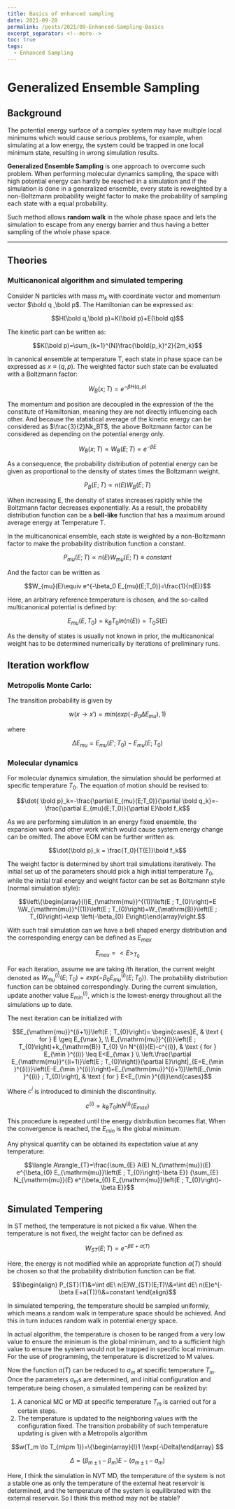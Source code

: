 ```yaml
---
title: Basics of enhanced sampling
date: 2021-09-28
permalink: /posts/2021/09-Enhanced-Sampling-Basics
excerpt_separator: <!--more-->
toc: true
tags:
  - Enhanced Sampling
---
```



# Generalized Ensemble Sampling

## Background

The potential energy surface of a complex system may have multiple local minimums which would cause serious problems, for example, when simulating at a low energy, the system could be trapped in one local minimum state, resulting in wrong simulation results.

**Generalized Ensemble Sampling** is one approach to overcome such problem. When performing molecular dynamics sampling, the space with high potential energy can hardly be reached in a simulation and if the simulation is done in a generalized ensemble, every state is reweighted by a non-Boltzmann probability weight factor to make the probability of sampling each state with a equal probability. 

Such method allows **random walk** in the whole phase space and lets the simulation to escape from any energy barrier and thus having a better sampling of the whole phase space.

---

## Theories

### Multicanonical algorithm and simulated tempering

Consider N particles with mass $m_k$ with coordinate vector and momentum vector $\bold q ,\bold p$. The Hamiltonian can be expressed as:

$$H(\bold q,\bold p)=K(\bold p)+E(\bold q)$$

The kinetic part can be written as:

$$K(\bold p)=\sum_{k=1}^{N}\frac{\bold{p_k}^2}{2m_k}$$

In canonical ensemble at temperature T, each state in phase space can be expressed as $x \equiv (q,p)$. The weighted factor such state can be evaluated with a Boltzmann factor:

$$W_B(x;T)=e^{-\beta H(q,p)}$$

The momentum and position are decoupled in the expression of the the constitute of Hamiltonian, meaning they are not directly influencing each other. And because the statistical average of the kinetic energy can be considered as $\frac{3}{2}Nk_BT$, the above Boltzmann factor can be considered as depending on the potential energy only.

$$W_B(x;T)=W_B(E;T)=e^{-\beta E}$$

As a consequence, the probability distribution of potential energy can be given as proportional to the density of states times the Boltzmann weight.

$$P_B(E;T)\propto n(E)W_B(E;T)$$

When increasing E, the density of states increases rapidly while the Boltzmann factor decreases exponentially. As a result, the probability distribution function can be a **bell-like** function that has a maximum around average energy at Temperature T.

 

In the multicanonical ensemble, each state is weighted by a non-Boltzmann factor to make the probability distribution function a constant.

$$P_{mu}(E;T)\propto n(E)W_{mu}(E;T)\equiv constant$$

And the factor can be written as

$$W_{mu}(E)\equiv e^{-\beta_0 E_{mu}(E;T_0)}=\frac{1}{n(E)}$$

Here, an arbitrary reference temperature is chosen, and the so-called multicanonical potential is defined by:

$$E_{mu} (E,T_0)=k_BT_0ln(n(E))=T_0S(E)$$

As the density of states is usually not known in prior, the multicanonical weight has to be determined numerically by iterations of preliminary runs.

## Iteration workflow

### Metropolis Monte Carlo:

The transition probability is given by

$$w(x\to x')= min(exp(-\beta_0 \Delta E_{mu}),1)$$

where

$$\Delta E_{mu}=E_{mu}(E';T_0)-E_{mu}(E;T_0)$$

### Molecular dynamics

For molecular dynamics simulation, the simulation should be performed at specific temperature $T_0$. The equation of motion should be revised to:

$$\dot{ \bold p}_k=-\frac{\partial E_{mu}(E;T_0)}{\partial \bold q_k}=-\frac{\partial E_{mu}(E;T_0)}{\partial E}\bold f_k$$

As we are performing simulation in an energy fixed ensemble, the expansion work and other work which would cause system energy change can be omitted. The above EOM can be further written as:

$$\dot{\bold p}_k = \frac{T_0}{T(E)}\bold f_k$$

The weight factor is determined by short trail simulations iteratively. The initial set up of the parameters should pick a high initial temperature $T_0$, while the initial trail energy and weight factor can be set as Boltzmann style (normal simulation style):

$$\left\{\begin{array}{l}E_{\mathrm{mu}}^{(1)}\left(E ; T_{0}\right)=E \\W_{\mathrm{mu}}^{(1)}\left(E ; T_{0}\right)=W_{\mathrm{B}}\left(E ; T_{0}\right)=\exp \left(-\beta_{0} E\right)\end{array}\right.$$

With such trail simulation can we have a bell shaped energy distribution and the corresponding energy can be defined as $E_{max}$

$$E_{max}=<E>_{T_0}$$

For each iteration, assume we are taking $i$th iteration, the current weight denoted as $W_{mu}^{(i)}(E;T_0)=exp(-\beta_0E_{mu}^{(i)}(E;T_0))$. The probability distribution function can be obtained correspondingly. During the current simulation, update another value $E_{min}^{(i)}$, which is the lowest-energy throughout all the simulations up to date. 

The next iteration can be initialized with

$$E_{\mathrm{mu}}^{(i+1)}\left(E ; T_{0}\right)= \begin{cases}E, & \text { for } E \geq E_{\max }, \\ E_{\mathrm{mu}}^{(i)}\left(E ; T_{0}\right)+k_{\mathrm{B}} T_{0} \ln N^{(i)}(E)-c^{(i)}, & \text { for } E_{\min }^{(i)} \leq E<E_{\max } \\ \left.\frac{\partial E_{\mathrm{mu}}^{(i+1)}\left(E ; T_{0}\right)}{\partial E}\right|_{E=E_{\min }^{(i)}}\left(E-E_{\min }^{(i)}\right)+E_{\mathrm{mu}}^{(i+1)}\left(E_{\min }^{(i)} ; T_{0}\right), & \text { for } E<E_{\min }^{(l)}\end{cases}$$

Where $c^i$ is introduced to diminish the discontinuity. 

$$c^{(i)}=k_BT_0lnN^{(i)}(E_{max})$$

This procedure is repeated until the energy distribution becomes flat. When the convergence is reached, the $E_{min}$ is the global minimum.

Any physical quantity can be obtained its expectation value at any temperature:

$$\langle A\rangle_{T}=\frac{\sum_{E} A(E) N_{\mathrm{mu}}(E) e^{\beta_{0} E_{\mathrm{mu}}\left(E ; T_{0}\right)-\beta E}} {\sum_{E} N_{\mathrm{mu}}(E) e^{\beta_{0} E_{\mathrm{mu}}\left(E ; T_{0}\right)-\beta E}}$$

## Simulated Tempering

In ST method, the temperature is not picked a fix value. When the temperature is not fixed, the weight factor can be defined as:

$$W_{ST}(E;T)=e^{-\beta E+a(T)}$$

Here, the energy is not modified while an appropriate function $a(T)$  should be chosen so that the probability distribution function can be flat.

$$\begin{align} P_{ST}(T)&=\int dE\ n(E)W_{ST}(E;T)\\&=\int dE\ n(E)e^{-\beta E+a(T)}\\&=constant \end{align}$$

In simulated tempering, the temperature should be sampled uniformly, which means a random walk in temperature space should be achieved. And this in turn induces random walk in potential energy space.

In actual algorithm, the temperature is chosen to be ranged from a very low value to ensure the minimum is the global minimum, and to a sufficient high value to ensure the system would not be trapped in specific local minimum. For the use of programming, the temperature is discretized to M values.

Now the function $a(T)$ can be reduced to $a_m$ at specific temperature $T_m$. Once the parameters $a_m$s are determined, and initial configuration and temperature being chosen, a simulated tempering can be realized by:

1. A canonical MC or MD at specific temperature $T_m$ is carried out for a certain steps.
2.  The temperature is updated to the neighboring values with the configuration fixed. The transition probability of such temperature updating is given with a Metropolis algorithm

$$w(T_m \to T_{m\pm 1})=\{\begin{array}{l}1     \\exp(-\Delta)\end{array} $$

$$\Delta=(\beta_{m\pm1}-\beta_{m})E-(a_{m\pm1}-a_m)$$

Here, I think the simulation in NVT MD, the temperature of the system is not a stable one as only the temperature of the external heat reservoir is determined, and the temperature of the system is equilibrated with the external reservoir. So I think this method may not be stable?
